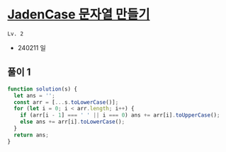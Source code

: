 # [JadenCase 문자열 만들기](https://school.programmers.co.kr/learn/courses/30/lessons/12951)

`Lv. 2`

- 240211 일

## 풀이 1

```javascript
function solution(s) {
  let ans = '';
  const arr = [...s.toLowerCase()];
  for (let i = 0; i < arr.length; i++) {
    if (arr[i - 1] === ' ' || i === 0) ans += arr[i].toUpperCase();
    else ans += arr[i].toLowerCase();
  }
  return ans;
}
```
